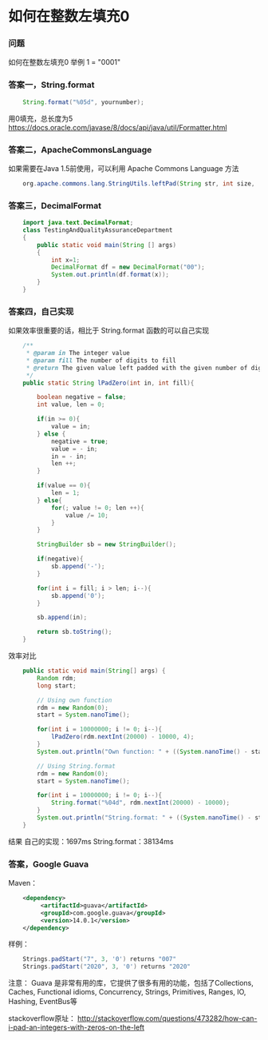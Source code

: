 # 如何在整数左填充0

### 问题

如何在整数左填充0
举例 1 = "0001"

### 答案一，String.format

```java
    String.format("%05d", yournumber);
```

用0填充，总长度为5
<https://docs.oracle.com/javase/8/docs/api/java/util/Formatter.html>

### 答案二，ApacheCommonsLanguage

如果需要在Java 1.5前使用，可以利用 Apache Commons Language 方法

```java
    org.apache.commons.lang.StringUtils.leftPad(String str, int size, '0')
```

### 答案三，DecimalFormat

```java
    import java.text.DecimalFormat;
    class TestingAndQualityAssuranceDepartment
    {
        public static void main(String [] args)
        {
            int x=1;
            DecimalFormat df = new DecimalFormat("00");
            System.out.println(df.format(x));
        }
    }
```

### 答案四，自己实现

如果效率很重要的话，相比于 String.format 函数的可以自己实现

```java
    /**
     * @param in The integer value
     * @param fill The number of digits to fill
     * @return The given value left padded with the given number of digits
     */
    public static String lPadZero(int in, int fill){

        boolean negative = false;
        int value, len = 0;

        if(in >= 0){
            value = in;
        } else {
            negative = true;
            value = - in;
            in = - in;
            len ++;
        }

        if(value == 0){
            len = 1;
        } else{         
            for(; value != 0; len ++){
                value /= 10;
            }
        }

        StringBuilder sb = new StringBuilder();

        if(negative){
            sb.append('-');
        }

        for(int i = fill; i > len; i--){
            sb.append('0');
        }

        sb.append(in);

        return sb.toString();       
    }
```

 效率对比

```java
    public static void main(String[] args) {
        Random rdm;
        long start;

        // Using own function
        rdm = new Random(0);
        start = System.nanoTime();

        for(int i = 10000000; i != 0; i--){
            lPadZero(rdm.nextInt(20000) - 10000, 4);
        }
        System.out.println("Own function: " + ((System.nanoTime() - start) / 1000000) + "ms");

        // Using String.format
        rdm = new Random(0);        
        start = System.nanoTime();

        for(int i = 10000000; i != 0; i--){
            String.format("%04d", rdm.nextInt(20000) - 10000);
        }
        System.out.println("String.format: " + ((System.nanoTime() - start) / 1000000) + "ms");
    }
```

  结果
  自己的实现：1697ms
  String.format：38134ms

### 答案，Google Guava

Maven：

```xml
    <dependency>
         <artifactId>guava</artifactId>
         <groupId>com.google.guava</groupId>
         <version>14.0.1</version>
    </dependency>
```

样例：

```java
    Strings.padStart("7", 3, '0') returns "007"
    Strings.padStart("2020", 3, '0') returns "2020"
```

注意：
Guava 是非常有用的库，它提供了很多有用的功能，包括了Collections, Caches, Functional idioms, Concurrency, Strings, Primitives, Ranges, IO, Hashing, EventBus等

stackoverflow原址：
<http://stackoverflow.com/questions/473282/how-can-i-pad-an-integers-with-zeros-on-the-left>
